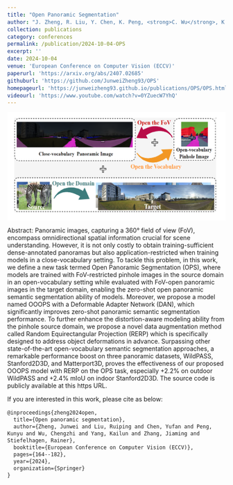 ```yaml
---
title: "Open Panoramic Segmentation"
author: "J. Zheng, R. Liu, Y. Chen, K. Peng, <strong>C. Wu</strong>, K. Yang, J. Zhang, R. Stiefelhagen"
collection: publications
category: conferences
permalink: /publication/2024-10-04-OPS
excerpt: ''
date: 2024-10-04
venue: 'European Conference on Computer Vision (ECCV)'
paperurl: 'https://arxiv.org/abs/2407.02685'
githuburl: 'https://github.com/JunweiZheng93/OPS'
homepageurl: 'https://junweizheng93.github.io/publications/OPS/OPS.html'
videourl: 'https://www.youtube.com/watch?v=0YZuecW7YhQ'
---
```


<img src="../images/teasers/teaser_OPS.png" alt="teaser_APES" style="display: block; margin: auto;">

Abstract: Panoramic images, capturing a 360° field of view (FoV), encompass omnidirectional spatial information crucial for scene understanding. However, it is not only costly to obtain training-sufficient dense-annotated panoramas but also application-restricted when training models in a close-vocabulary setting. To tackle this problem, in this work, we define a new task termed Open Panoramic Segmentation (OPS), where models are trained with FoV-restricted pinhole images in the source domain in an open-vocabulary setting while evaluated with FoV-open panoramic images in the target domain, enabling the zero-shot open panoramic semantic segmentation ability of models. Moreover, we propose a model named OOOPS with a Deformable Adapter Network (DAN), which significantly improves zero-shot panoramic semantic segmentation performance. To further enhance the distortion-aware modeling ability from the pinhole source domain, we propose a novel data augmentation method called Random Equirectangular Projection (RERP) which is specifically designed to address object deformations in advance. Surpassing other state-of-the-art open-vocabulary semantic segmentation approaches, a remarkable performance boost on three panoramic datasets, WildPASS, Stanford2D3D, and Matterport3D, proves the effectiveness of our proposed OOOPS model with RERP on the OPS task, especially +2.2% on outdoor WildPASS and +2.4% mIoU on indoor Stanford2D3D. The source code is publicly available at this https URL.


If you are interested in this work, please cite as below:

```text
@inproceedings{zheng2024open,
  title={Open panoramic segmentation},
  author={Zheng, Junwei and Liu, Ruiping and Chen, Yufan and Peng, Kunyu and Wu, Chengzhi and Yang, Kailun and Zhang, Jiaming and Stiefelhagen, Rainer},
  booktitle={European Conference on Computer Vision (ECCV)},
  pages={164--182},
  year={2024},
  organization={Springer}
}
```
